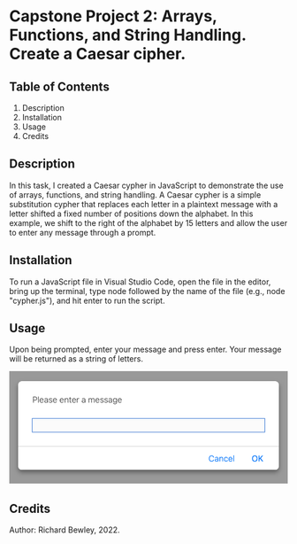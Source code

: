 # Capstone Project 2: Arrays, Functions, and String Handling. Create a Caesar cipher.

## Table of Contents

1. Description
2. Installation
3. Usage
4. Credits

## Description 

In this task, I created a Caesar cypher in JavaScript to demonstrate the use of arrays, functions, and string handling.
A Caesar cypher is a simple substitution cypher that replaces each letter in a plaintext message with a letter shifted a fixed number of positions down the alphabet.
In this example, we shift to the right of the alphabet by 15 letters and allow the user to enter any message through a prompt.

## Installation 

To run a JavaScript file in Visual Studio Code, open the file in the editor, bring up the terminal, type node followed by the name of the file (e.g., node "cypher.js"), and hit enter to run the script.

## Usage 

Upon being prompted, enter your message and press enter. Your message will be returned as a string of letters.

![Screenshot](Screenshot_Cypher.png)

## Credits

Author: Richard Bewley, 2022.
